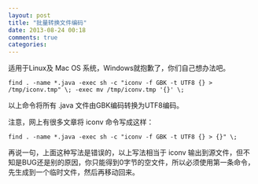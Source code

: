 ```yaml
---
layout: post
title: "批量转换文件编码"
date: 2013-08-24 00:18
comments: true
categories: 
---
```


适用于Linux及 Mac OS 系统，Windows就抱歉了，你们自己想办法吧。

    find . -name *.java -exec sh -c "iconv -f GBK -t UTF8 {} > /tmp/iconv.tmp" \; -exec mv /tmp/iconv.tmp '{}' \;

以上命令将所有 .java 文件由GBK编码转换为UTF8编码。

注意，网上有很多文章将 iconv 命令写成这样：

    find . -name *.java -exec sh -c "iconv -f GBK -t UTF8 {} > {}" \;

再说一句，上面这种写法是错误的，以上写法相当于 iconv 输出到源文件，但不知是BUG还是别的原因，你只能得到0字节的空文件，所以必须使用第一条命令，先生成到一个临时文件，然后再移动回来。
